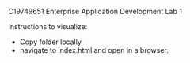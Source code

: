C19749651
Enterprise Application Development Lab 1

Instructions to visualize:
- Copy folder locally
- navigate to index.html and open in a browser.